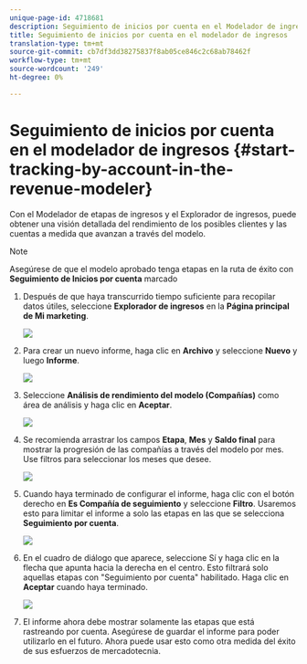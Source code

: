 ```yaml
---
unique-page-id: 4718681
description: Seguimiento de inicios por cuenta en el Modelador de ingresos - Documentos de marketing - Documentación del producto
title: Seguimiento de inicios por cuenta en el modelador de ingresos
translation-type: tm+mt
source-git-commit: cb7df3dd38275837f8ab05ce846c2c68ab78462f
workflow-type: tm+mt
source-wordcount: '249'
ht-degree: 0%

---
```



# Seguimiento de inicios por cuenta en el modelador de ingresos {#start-tracking-by-account-in-the-revenue-modeler}

Con el Modelador de etapas de ingresos y el Explorador de ingresos, puede obtener una visión detallada del rendimiento de los posibles clientes y las cuentas a medida que avanzan a través del modelo.

>[!NOTE]
>
>Asegúrese de que el modelo aprobado tenga etapas en la ruta de éxito con **Seguimiento de Inicios por cuenta** marcado

1. Después de que haya transcurrido tiempo suficiente para recopilar datos útiles, seleccione **Explorador de ingresos** en la **Página principal de Mi marketing**.

   ![](assets/image2015-4-29-16-3a36-3a2.png)

1. Para crear un nuevo informe, haga clic en **Archivo** y seleccione **Nuevo** y luego **Informe**.

   ![](assets/image2015-4-29-16-3a38-3a44.png)

1. Seleccione **Análisis de rendimiento del modelo (Compañías)** como área de análisis y haga clic en **Aceptar**.

   ![](assets/image2015-4-29-16-3a41-3a47.png)

1. Se recomienda arrastrar los campos **Etapa**, **Mes** y **Saldo final** para mostrar la progresión de las compañías a través del modelo por mes. Use filtros para seleccionar los meses que desee.

   ![](assets/image2015-4-29-17-3a16-3a1.png)

1. Cuando haya terminado de configurar el informe, haga clic con el botón derecho en **Es Compañía de seguimiento** y seleccione **Filtro**. Usaremos esto para limitar el informe a solo las etapas en las que se selecciona **Seguimiento por cuenta**.

   ![](assets/image2015-4-29-17-3a18-3a9.png)

1. En el cuadro de diálogo que aparece, seleccione Sí y haga clic en la flecha que apunta hacia la derecha en el centro. Esto filtrará solo aquellas etapas con &quot;Seguimiento por cuenta&quot; habilitado. Haga clic en **Aceptar** cuando haya terminado.

   ![](assets/image2015-6-9-16-3a21-3a3.png)

1. El informe ahora debe mostrar solamente las etapas que está rastreando por cuenta. Asegúrese de guardar el informe para poder utilizarlo en el futuro. Ahora puede usar esto como otra medida del éxito de sus esfuerzos de mercadotecnia.
